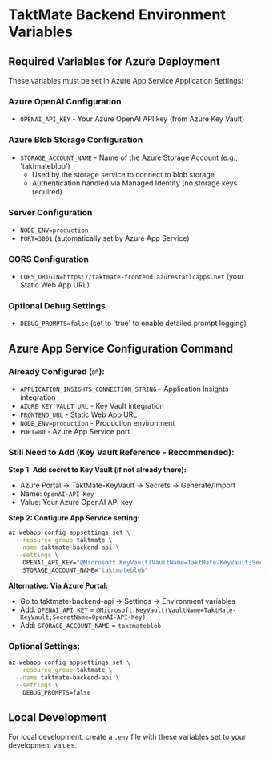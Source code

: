# TaktMate Backend Environment Variables

## Required Variables for Azure Deployment

These variables must be set in Azure App Service Application Settings:

### Azure OpenAI Configuration
- `OPENAI_API_KEY` - Your Azure OpenAI API key (from Azure Key Vault)

### Azure Blob Storage Configuration
- `STORAGE_ACCOUNT_NAME` - Name of the Azure Storage Account (e.g., 'taktmateblob')
  - Used by the storage service to connect to blob storage
  - Authentication handled via Managed Identity (no storage keys required)

### Server Configuration  
- `NODE_ENV=production`
- `PORT=3001` (automatically set by Azure App Service)

### CORS Configuration
- `CORS_ORIGIN=https://taktmate-frontend.azurestaticapps.net` (your Static Web App URL)

### Optional Debug Settings
- `DEBUG_PROMPTS=false` (set to 'true' to enable detailed prompt logging)

## Azure App Service Configuration Command

### Already Configured (✅):
- `APPLICATION_INSIGHTS_CONNECTION_STRING` - Application Insights integration
- `AZURE_KEY_VAULT_URL` - Key Vault integration  
- `FRONTEND_URL` - Static Web App URL
- `NODE_ENV=production` - Production environment
- `PORT=80` - Azure App Service port

### Still Need to Add (Key Vault Reference - Recommended):

**Step 1: Add secret to Key Vault (if not already there):**
- Azure Portal → TaktMate-KeyVault → Secrets → Generate/Import
- Name: `OpenAI-API-Key`
- Value: Your Azure OpenAI API key

**Step 2: Configure App Service setting:**
```bash
az webapp config appsettings set \
  --resource-group taktmate \
  --name taktmate-backend-api \
  --settings \
    OPENAI_API_KEY="@Microsoft.KeyVault(VaultName=TaktMate-KeyVault;SecretName=OpenAI-API-Key)" \
    STORAGE_ACCOUNT_NAME="taktmateblob"
```

**Alternative: Via Azure Portal:**
- Go to taktmate-backend-api → Settings → Environment variables
- Add: `OPENAI_API_KEY` = `@Microsoft.KeyVault(VaultName=TaktMate-KeyVault;SecretName=OpenAI-API-Key)`
- Add: `STORAGE_ACCOUNT_NAME` = `taktmateblob`

### Optional Settings:
```bash
az webapp config appsettings set \
  --resource-group taktmate \
  --name taktmate-backend-api \
  --settings \
    DEBUG_PROMPTS=false
```

## Local Development
For local development, create a `.env` file with these variables set to your development values.
